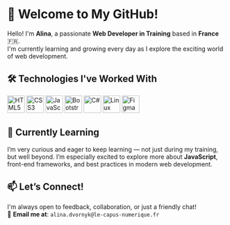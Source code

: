 <!-- README.md -->

# 👋 Welcome to My GitHub!

Hello! I'm **Alina**, a passionate **Web Developer in Training** based in **France** 🇫🇷.  
I'm currently learning and growing every day as I explore the exciting world of web development.



## 🛠️ Technologies I've Worked With

<div align="left">
  <img src="https://cdn.jsdelivr.net/gh/devicons/devicon/icons/html5/html5-original.svg" title="HTML5" width="40" />
  <img src="https://cdn.jsdelivr.net/gh/devicons/devicon/icons/css3/css3-original.svg" title="CSS3" width="40" />
  <img src="https://cdn.jsdelivr.net/gh/devicons/devicon/icons/javascript/javascript-original.svg" title="JavaScript" width="40" />
  <img src="https://cdn.jsdelivr.net/gh/devicons/devicon/icons/bootstrap/bootstrap-original.svg" title="Bootstrap" width="40" />
  <img src="https://cdn.jsdelivr.net/gh/devicons/devicon/icons/csharp/csharp-original.svg" title="C#" width="40" />
  <img src="https://cdn.jsdelivr.net/gh/devicons/devicon/icons/linux/linux-original.svg" title="Linux" width="40" />
  <img src="https://cdn.jsdelivr.net/gh/devicons/devicon/icons/figma/figma-original.svg" title="Figma" width="40" />
</div>



## 🌱 Currently Learning

I’m very curious and eager to keep learning — not just during my training, but well beyond. I’m especially excited to explore more about **JavaScript**, front-end frameworks, and best practices in modern web development.



## 📫 Let’s Connect!

I'm always open to feedback, collaboration, or just a friendly chat!  
📧 **Email me at**: `alina.dvornyk@le-capus-numerique.fr`



<!-- Optional future sections you might want to add:
## 🧠 Projects I'm Proud Of

## 📚 Courses I'm Taking

## 🎨 Personal Interests
-->

